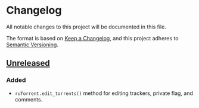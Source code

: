 <!-- markdownlint-configure-file {"MD024": { "siblings_only": true } } -->

# Changelog

All notable changes to this project will be documented in this file.

The format is based on [Keep a Changelog](https://keepachangelog.com/en/1.0.0/), and this project
adheres to [Semantic Versioning](https://semver.org/spec/v2.0.0.html).

## [Unreleased]

### Added

- `ruTorrent.edit_torrents()` method for editing trackers, private flag, and comments.

[unreleased]: https://github.com/Tatsh/ultra-todo/-/compare/v0.5.1...HEAD
